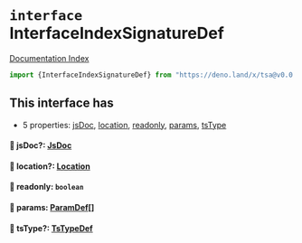 # `interface` InterfaceIndexSignatureDef

[Documentation Index](../README.md)

```ts
import {InterfaceIndexSignatureDef} from "https://deno.land/x/tsa@v0.0.57/mod.ts"
```

## This interface has

- 5 properties:
[jsDoc](#-jsdoc-jsdoc),
[location](#-location-location),
[readonly](#-readonly-boolean),
[params](#-params-paramdef),
[tsType](#-tstype-tstypedef)


#### 📄 jsDoc?: [JsDoc](../interface.JsDoc/README.md)



#### 📄 location?: [Location](../interface.Location/README.md)



#### 📄 readonly: `boolean`



#### 📄 params: [ParamDef](../type.ParamDef/README.md)\[]



#### 📄 tsType?: [TsTypeDef](../type.TsTypeDef/README.md)



